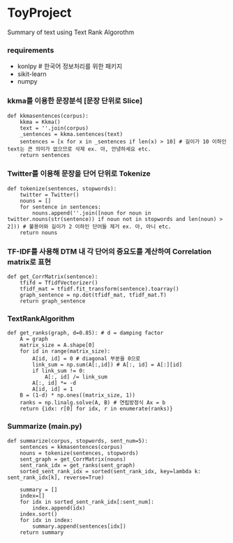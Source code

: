 # ToyProject
Summary of text using Text Rank Algorothm


### requirements
+ konlpy # 한국어 정보처리를 위한 패키지
+ sikit-learn
+ numpy

### kkma를 이용한 문장분석 [문장 단위로 Slice]
```
def kkmasentences(corpus):
    kkma = Kkma()
    text = ''.join(corpus)
    _sentences = kkma.sentences(text)
    sentences = [x for x in _sentences if len(x) > 10] # 길이가 10 이하인 text는 큰 의미가 없으므로 삭제 ex. 아, 안녕하세요 etc.
    return sentences
```

### Twitter를 이용해 문장을 단어 단위로 Tokenize
```
def tokenize(sentences, stopwords):
    twitter = Twitter()
    nouns = []
    for sentence in sentences:
        nouns.append(''.join([noun for noun in twitter.nouns(str(sentence)) if noun not in stopwords and len(noun) > 2])) # 불용어와 길이가 2 이하인 단어들 제거 ex. 아, 아니 etc.
    return nouns
```

### TF-IDF를 사용해 DTM 내 각 단어의 중요도를 계산하여 Correlation matrix로 표현
```
def get_CorrMatrix(sentence):
    tfifd = TfidfVectorizer()
    tfidf_mat = tfidf.fit_transform(sentence).toarray()
    graph_sentence = np.dot(tfidf_mat, tfidf_mat.T)
    return graph_sentence
```

### TextRankAlgorithm
```
def get_ranks(graph, d=0.85): # d = damping factor
    A = graph
    matrix_size = A.shape[0]
    for id in range(matrix_size):
        A[id, id] = 0 # diagonal 부분을 0으로
        link_sum = np.sum(A[:,id]) # A[:, id] = A[:][id]
        if link_sum != 0:
            A[:, id] /= link_sum
        A[:, id] *= -d
        A[id, id] = 1
    B = (1-d) * np.ones((matrix_size, 1))
    ranks = np.linalg.solve(A, B) # 연립방정식 Ax = b
    return {idx: r[0] for idx, r in enumerate(ranks)}
```
### Summarize (main.py)
```
def summarize(corpus, stopwords, sent_num=5):
    sentences = kkmasentences(corpus)
    nouns = tokenize(sentences, stopwords)
    sent_graph = get_CorrMatrix(nouns)
    sent_rank_idx = get_ranks(sent_graph)
    sorted_sent_rank_idx = sorted(sent_rank_idx, key=lambda k: sent_rank_idx[k], reverse=True)

    summary = []
    index=[]
    for idx in sorted_sent_rank_idx[:sent_num]:
        index.append(idx)
    index.sort()
    for idx in index:
        summary.append(sentences[idx])
    return summary
```
